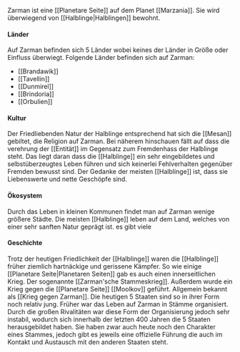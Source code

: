 Zarman ist eine [[Planetare Seite]] auf dem Planet [[Marzania]]. Sie wird überwiegend von [[Halblinge|Halblingen]] bewohnt.

#### Länder
Auf Zarman befinden sich 5 Länder wobei keines der Länder in Größe oder Einfluss überwiegt. Folgende Länder befinden sich auf Zarman:
- [[Brandawik]]
- [[Tavellin]]
- [[Dunmirel]]
- [[Brindoria]]
- [[Orbulien]]



#### Kultur
Der Friedliebenden Natur der Halblinge entsprechend hat sich die [[Mesan]] gebiltet, die Religion auf Zarman. Bei näherem hinschauen fällt auf dass die verehrung der [[Entität]] im Gegensatz zum Fremdenhass der Halblinge steht. Das liegt daran dass die [[Halblinge]] ein sehr eingebildetes und selbstüberzeugtes Leben führen und sich keinerlei Fehlverhalten gegenüber Fremden bewusst sind. Der Gedanke der meisten [[Halblinge]] ist, dass sie Liebenswerte und nette Geschöpfe sind.


#### Ökosystem
Durch das Leben in kleinen Kommunen findet man auf Zarman wenige größere Städte. Die meisten [[Halblinge]] leben auf dem Land, welches von einer sehr sanften Natur geprägt ist. es gibt viele 


#### Geschichte
Trotz der heutigen Friedlichkeit der [[Halblinge]] waren die [[Halblinge]] früher ziemlich hartnäckige und gerissene Kämpfer. So wie einige [[Planetare Seite|Planetaren Seiten]] gab es auch einen innerseitlichen Krieg. Der sogenannte [[Zarman'sche Stammeskrieg]]. 
Außerdem wurde ein Krieg gegen die [[Planetare Seite]] [[Moolkov]] geführt. Allgemein bekannt als [[Krieg gegen Zarman]]. 
Die heutigen 5 Staaten sind so in ihrer Form noch relativ jung. Früher war das Leben auf Zarman in Stämme organisiert. Durch die großen Rivalitäten war diese Form der Organisierung jedoch sehr instabil, wodurch sich innerhalb der letzten 400 Jahren die 5 Staaten herausgebildet haben. Sie haben zwar auch heute noch den Charakter eines Stammes, jedoch gibt es jeweils eine offizielle Führung die auch im Kontakt und Austausch mit den anderen Staaten steht.